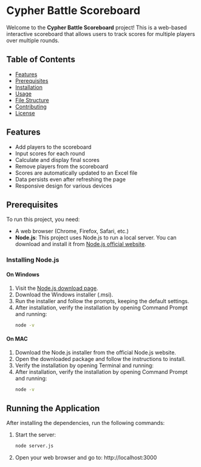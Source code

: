 # Cypher Battle Scoreboard

Welcome to the **Cypher Battle Scoreboard** project! This is a web-based interactive scoreboard that allows users to track scores for multiple players over multiple rounds.

## Table of Contents

- [Features](#features)
- [Prerequisites](#prerequisites)
- [Installation](#installation)
- [Usage](#usage)
- [File Structure](#file-structure)
- [Contributing](#contributing)
- [License](#license)

## Features

- Add players to the scoreboard
- Input scores for each round
- Calculate and display final scores
- Remove players from the scoreboard
- Scores are automatically updated to an Excel file
- Data persists even after refreshing the page
- Responsive design for various devices

## Prerequisites

To run this project, you need:

- A web browser (Chrome, Firefox, Safari, etc.)
- **Node.js**: This project uses Node.js to run a local server. You can download and install it from [Node.js official website](https://nodejs.org/).

### Installing Node.js

#### On Windows

1. Visit the [Node.js download page](https://nodejs.org/en/download/).
2. Download the Windows installer (.msi).
3. Run the installer and follow the prompts, keeping the default settings.
4. After installation, verify the installation by opening Command Prompt and running:
   ```bash
   node -v


#### On MAC

1. Download the Node.js installer from the official Node.js website.
2. Open the downloaded package and follow the instructions to install.
3. Verify the installation by opening Terminal and running:
4. After installation, verify the installation by opening Command Prompt and running:
   ```bash
   node -v

## Running the Application

After installing the dependencies, run the following commands:

1. Start the server:
   ```bash
   node server.js
2. Open your web browser and go to: http://localhost:3000